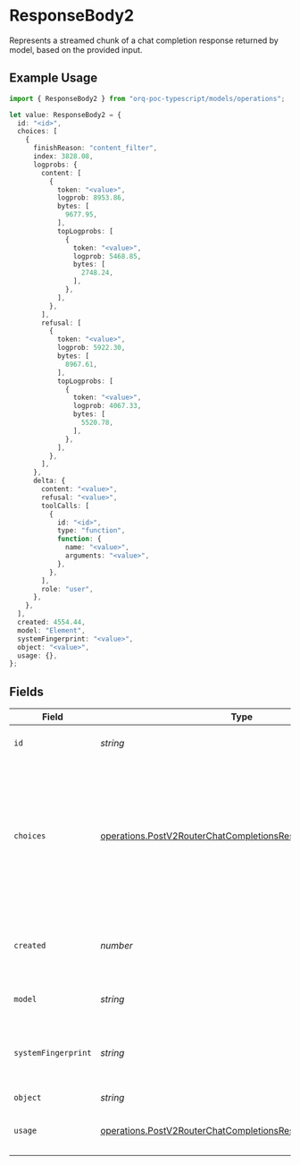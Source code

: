 # ResponseBody2

Represents a streamed chunk of a chat completion response returned by model, based on the provided input.

## Example Usage

```typescript
import { ResponseBody2 } from "orq-poc-typescript/models/operations";

let value: ResponseBody2 = {
  id: "<id>",
  choices: [
    {
      finishReason: "content_filter",
      index: 3828.08,
      logprobs: {
        content: [
          {
            token: "<value>",
            logprob: 8953.86,
            bytes: [
              9677.95,
            ],
            topLogprobs: [
              {
                token: "<value>",
                logprob: 5468.85,
                bytes: [
                  2748.24,
                ],
              },
            ],
          },
        ],
        refusal: [
          {
            token: "<value>",
            logprob: 5922.30,
            bytes: [
              8967.61,
            ],
            topLogprobs: [
              {
                token: "<value>",
                logprob: 4067.33,
                bytes: [
                  5520.78,
                ],
              },
            ],
          },
        ],
      },
      delta: {
        content: "<value>",
        refusal: "<value>",
        toolCalls: [
          {
            id: "<id>",
            type: "function",
            function: {
              name: "<value>",
              arguments: "<value>",
            },
          },
        ],
        role: "user",
      },
    },
  ],
  created: 4554.44,
  model: "Element",
  systemFingerprint: "<value>",
  object: "<value>",
  usage: {},
};
```

## Fields

| Field                                                                                                                                                                                  | Type                                                                                                                                                                                   | Required                                                                                                                                                                               | Description                                                                                                                                                                            |
| -------------------------------------------------------------------------------------------------------------------------------------------------------------------------------------- | -------------------------------------------------------------------------------------------------------------------------------------------------------------------------------------- | -------------------------------------------------------------------------------------------------------------------------------------------------------------------------------------- | -------------------------------------------------------------------------------------------------------------------------------------------------------------------------------------- |
| `id`                                                                                                                                                                                   | *string*                                                                                                                                                                               | :heavy_check_mark:                                                                                                                                                                     | A unique identifier for the chat completion.                                                                                                                                           |
| `choices`                                                                                                                                                                              | [operations.PostV2RouterChatCompletionsResponseBodyChoices](../../models/operations/postv2routerchatcompletionsresponsebodychoices.md)[]                                               | :heavy_check_mark:                                                                                                                                                                     | A list of chat completion choices. Can contain more than one elements if n is greater than 1. Can also be empty for the last chunk if you set stream_options: {"include_usage": true}. |
| `created`                                                                                                                                                                              | *number*                                                                                                                                                                               | :heavy_check_mark:                                                                                                                                                                     | The Unix timestamp (in seconds) of when the chat completion was created.                                                                                                               |
| `model`                                                                                                                                                                                | *string*                                                                                                                                                                               | :heavy_check_mark:                                                                                                                                                                     | The model used for the chat completion.                                                                                                                                                |
| `systemFingerprint`                                                                                                                                                                    | *string*                                                                                                                                                                               | :heavy_check_mark:                                                                                                                                                                     | This fingerprint represents the backend configuration that the model runs with.                                                                                                        |
| `object`                                                                                                                                                                               | *string*                                                                                                                                                                               | :heavy_check_mark:                                                                                                                                                                     | The object type                                                                                                                                                                        |
| `usage`                                                                                                                                                                                | [operations.PostV2RouterChatCompletionsResponseBodyUsage](../../models/operations/postv2routerchatcompletionsresponsebodyusage.md)                                                     | :heavy_check_mark:                                                                                                                                                                     | Usage statistics for the completion request.                                                                                                                                           |